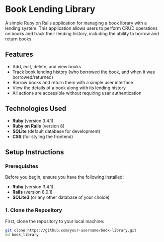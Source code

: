 # Book Lending Library

A simple Ruby on Rails application for managing a book library with a lending system. This application allows users to perform CRUD operations on books and track their lending history, including the ability to borrow and return books.

## Features
- Add, edit, delete, and view books
- Track book lending history (who borrowed the book, and when it was borrowed/returned)
- Borrow books and return them with a simple user interface
- View the details of a book along with its lending history
- All actions are accessible without requiring user authentication

## Technologies Used
- **Ruby** (version 3.4.1)
- **Ruby on Rails** (version 8)
- **SQLite** (default database for development)
- **CSS** (for styling the frontend)

## Setup Instructions

### Prerequisites
Before you begin, ensure you have the following installed:

- **Ruby** (version 3.4.1)
- **Rails** (version  8.0.1)
- **SQLite3** (or any other database of your choice)

### 1. Clone the Repository

First, clone the repository to your local machine:

```bash
git clone https://github.com/your-username/book-library.git
cd book_library
